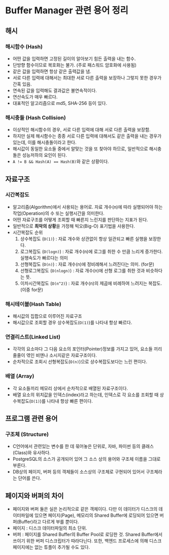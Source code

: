 # Buffer Manager 관련 용어 정리
## 해시
### 해시함수 (Hash)
- 어떤 값을 입력하면 고정된 길이의 알아보기 힘든 출력을 내는 함수. 
- 단방향 함수이므로 복호화는 불가. (주로 패스워드 암호화에 사용됨)
- 같은 값을 입력하면 항상 같은 출력값을 냄.
- 서로 다른 입력에 대해서는 최대한 서로 다른 출력을 보장하나 그렇지 못한 경우가 간혹 있음.
- 연속된 값을 입력해도 결과값은 불연속적이다.
- 연산속도가 매우 빠르다.
- 대표적인 알고리즘으로 md5, SHA-256 등이 있다.

### 해시충돌 (Hash Collision)
- 이상적인 해시함수의 경우, 서로 다른 입력에 대해 서로 다른 출력을 보장함.
- 하지만 실제 해시함수는 종종 서로 다른 입력에 대해서도 같은 출력을 내는 경우가 있는데, 이를 해시충돌이라고 한다.
- 해시값이 동일한 요소들 중에서 알맞는 것을 또 찾아야 하므로, 일반적으로 해시충돌은 성능저하의 요인이 된다.
- `A != B && Hash(A) == Hash(B)`와 같은 상황이다.
## 자료구조
### 시간복잡도
- 알고리즘(Algorithm)에서 사용되는 용어로. 자료 개수(n)에 따라 실행되어야 하는 작업(Operation)의 수 또는 실행시간을 의미한다.
- 어떤 자료구조를 어떻게 조회할 때 빠른지 느린지를 판단하는 지표가 된다.
- 일반적으로 **최악의 상황**을 가정해 빅오(Big-O) 표기법을 사용한다.
- 시간복잡도 순위
  1. 상수복잡도 (`O(1)`) : 자료 개수와 상관없이 항상 일관되고 빠른 실행을 보장한다.
  2. 로그복잡도 (`O(logn)`) : 자료 개수(n)에 로그를 취한 수 만큼 느리게 증가한다. 실행속도가 빠르다는 의미
  3. 선형복잡도 (`O(n)`) : 자료 개수(n)에 정비례해서 느려진다는 의미. (for문)
  4. 선형로그복잡도 (`O(nlogn)`) : 자료 개수(n)에 선형 로그를 취한 것과 비슷하다는 뜻.
  5. 이차시간복잡도 (`O(n^2)`) : 자료 개수(n)의 제곱에 비례하여 느려지는 복잡도. (이중 for문)

### 해시테이블(Hash Table)
- 해시값의 집합으로 이루어진 자료구조
- 해시값으로 조회할 경우 상수복잡도(`O(1)`)를 나타내 항상 빠르다.

### 연결리스트(Linked List)
- 각각의 요소마다 그 다음 요소의 포인터(Pointer)정보를 가지고 있어, 요소들 끼리 줄줄이 엮인 비엔나 소시지같은 자료구조이다.
- 순차적으로 조회시 선형복잡도(`O(n)`)으로 상수복잡도보다는 느린 편이다.

### 배열 (Array)
- 각 요소들끼리 메모리 상에서 순차적으로 배열된 자료구조이다.
- 배열 요소의 위치값을 인덱스(index)라고 하는데, 인덱스로 각 요소를 조회할 때 상수복잡도(`O(1)`)를 나타내 항상 빠른 편이다.

## 프로그램 관련 용어

### 구조체 (Structure)
- C언어에서 관련있는 변수를 한 데 묶어놓은 단위로, 자바, 파이썬 등의 클래스(Class)와 유사하다.
- PostgreSQL의 소스가 공개되어 있어 그 소스 상의 용어와 구조체 이름을 그대로 부른다.
- DB상의 페이지, 버퍼 등의 객체들이 소스상의 구조체로 구현되어 있어서 구조체라는 단어를 쓴다.

## 페이지와 버퍼의 차이
- 페이지와 버퍼 둘은 실은 논리적으로 같은 객체이다. 다만 이 데이터가 디스크의 데이터파일에 있으면 페이지(Page), 메모리의 Shared Buffer에 로딩되어 있으면 버퍼(Buffer)라고 다르게 부를 뿐이다.
- 페이지 : 디스크 데이터파일의 최소 단위.
- 버퍼 : 페이지를 Shared Buffer의 Buffer Pool로 로딩한 것. Shared Buffer에서 쓰이기 위한 버퍼 디스크립터가 따라다닌다. 또한, 백엔드 프로세스에 의해 디스크 페이지에는 없는 튜플이 추가될 수도 있다.
